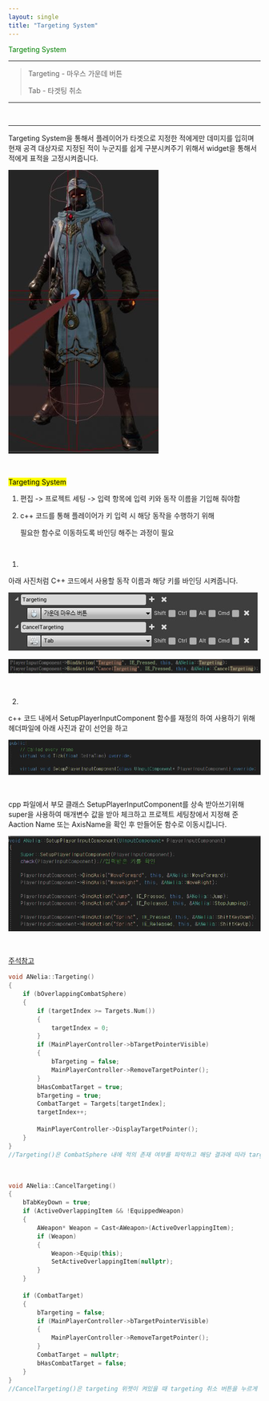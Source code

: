 ```yaml
---
layout: single
title: "Targeting System"
---
```


<span style = "color:green">Targeting System</span>

***

> Targeting - 마우스 가운데 버튼 
>
> Tab - 타겟팅 취소
>

***

<br/>

***

Targeting System을 통해서 플레이어가 타겟으로 지정한 적에게만 데미지를 입히며 현재 공격 대상자로 지정된 적이 누군지를 쉽게 구분시켜주기 위해서 widget을 통해서 적에게 표적을 고정시켜줍니다.

![이미지](/img/pelia.JPG)

<br/>

 <mark>Targeting System</mark>

1. 편집 -> 프로젝트 세팅 -> 입력 항목에 입력 키와 동작 이름을 기입해 줘야함 

2. c++ 코드를 통해 플레이어가 키 입력 시 해당 동작을 수행하기 위해 

   필요한 함수로 이동하도록 바인딩 해주는 과정이 필요

<br/>

1.

아래 사진처럼 C++ 코드에서 사용할 동작 이름과 해당 키를 바인딩 시켜줍니다.

![이미지](/img/target.JPG)

![이미지](/img/target1.JPG)

<br/>

2.

c++ 코드 내에서 SetupPlayerInputComponent 함수를 재정의 하여 사용하기 위해 헤더파일에 아래 사진과 같이 선언을 하고 

![이미지](/img/bind.JPG)

<br/>

cpp 파일에서 부모 클래스 SetupPlayerInputComponent를 상속 받아쓰기위해 super을 사용하여 매개변수 값을 받아 체크하고 프로젝트 세팅창에서 지정해 준 Aaction Name 또는 AxisName을 확인 후 만들어둔 함수로            이동시킵니다.

![이미지](/img/bind1.JPG)

<br/>

<u>주석참고</u>

```c++
void ANelia::Targeting()
{
	if (bOverlappingCombatSphere)
	{
		if (targetIndex >= Targets.Num())
		{
			targetIndex = 0;
		}
		if (MainPlayerController->bTargetPointerVisible)
		{
			bTargeting = false;
			MainPlayerController->RemoveTargetPointer();
		}
		bHasCombatTarget = true;
		bTargeting = true;
		CombatTarget = Targets[targetIndex];
		targetIndex++;

		MainPlayerController->DisplayTargetPointer();
	}
}
//Targeting()은 CombatSphere 내에 적의 존재 여부를 파악하고 해당 결과에 따라 targeting 위젯을 visible 또는 hidden 해주는 역할을 하는 함수입니다.
```

<br/>



```c++
void ANelia::CancelTargeting()
{
	bTabKeyDown = true;
	if (ActiveOverlappingItem && !EquippedWeapon)
	{
		AWeapon* Weapon = Cast<AWeapon>(ActiveOverlappingItem);
		if (Weapon)
		{
			Weapon->Equip(this);
			SetActiveOverlappingItem(nullptr);
		}
	}

	if (CombatTarget)
	{
		bTargeting = false;
		if (MainPlayerController->bTargetPointerVisible)
		{
			MainPlayerController->RemoveTargetPointer();
		}
		CombatTarget = nullptr;
		bHasCombatTarget = false;
	}
}
//CancelTargeting()은 targeting 위젯이 켜있을 때 targeting 취소 버튼을 누르게 되면 target 위젯을 hidden 상태로 두고 combatTarget은 null로 값을 설정해준다. 
```

